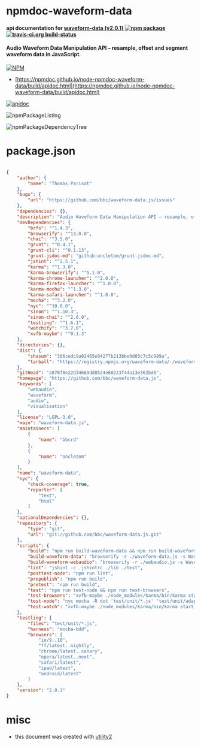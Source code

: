 # npmdoc-waveform-data

#### api documentation for  [waveform-data (v2.0.1)](https://github.com/bbc/waveform-data.js)  [![npm package](https://img.shields.io/npm/v/npmdoc-waveform-data.svg?style=flat-square)](https://www.npmjs.org/package/npmdoc-waveform-data) [![travis-ci.org build-status](https://api.travis-ci.org/npmdoc/node-npmdoc-waveform-data.svg)](https://travis-ci.org/npmdoc/node-npmdoc-waveform-data)

#### Audio Waveform Data Manipulation API – resample, offset and segment waveform data in JavaScript.

[![NPM](https://nodei.co/npm/waveform-data.png?downloads=true&downloadRank=true&stars=true)](https://www.npmjs.com/package/waveform-data)

- [https://npmdoc.github.io/node-npmdoc-waveform-data/build/apidoc.html](https://npmdoc.github.io/node-npmdoc-waveform-data/build/apidoc.html)

[![apidoc](https://npmdoc.github.io/node-npmdoc-waveform-data/build/screenCapture.buildCi.browser.%252Ftmp%252Fbuild%252Fapidoc.html.png)](https://npmdoc.github.io/node-npmdoc-waveform-data/build/apidoc.html)

![npmPackageListing](https://npmdoc.github.io/node-npmdoc-waveform-data/build/screenCapture.npmPackageListing.svg)

![npmPackageDependencyTree](https://npmdoc.github.io/node-npmdoc-waveform-data/build/screenCapture.npmPackageDependencyTree.svg)



# package.json

```json

{
    "author": {
        "name": "Thomas Parisot"
    },
    "bugs": {
        "url": "https://github.com/bbc/waveform-data.js/issues"
    },
    "dependencies": {},
    "description": "Audio Waveform Data Manipulation API – resample, offset and segment waveform data in JavaScript.",
    "devDependencies": {
        "brfs": "^1.4.3",
        "browserify": "^13.0.0",
        "chai": "^3.5.0",
        "grunt": "^0.4.1",
        "grunt-cli": "^0.1.13",
        "grunt-jsdoc-md": "github:oncletom/grunt-jsdoc-md",
        "jshint": "^2.5.1",
        "karma": "^1.3.0",
        "karma-browserify": "^5.1.0",
        "karma-chrome-launcher": "^2.0.0",
        "karma-firefox-launcher": "^1.0.0",
        "karma-mocha": "^1.3.0",
        "karma-safari-launcher": "^1.0.0",
        "mocha": "^3.2.0",
        "nyc": "^10.0.0",
        "sinon": "^1.10.3",
        "sinon-chai": "^2.6.0",
        "testling": "^1.6.1",
        "watchify": "^3.7.0",
        "xvfb-maybe": "^0.1.3"
    },
    "directories": {},
    "dist": {
        "shasum": "306cedc9a02465e94277b213bbe0d03c7c5c989a",
        "tarball": "https://registry.npmjs.org/waveform-data/-/waveform-data-2.0.1.tgz"
    },
    "gitHead": "a878f8e22d34669dd8524e60223f44a13e362bd6",
    "homepage": "https://github.com/bbc/waveform-data.js",
    "keywords": [
        "webaudio",
        "waveform",
        "audio",
        "visualisation"
    ],
    "license": "LGPL-3.0",
    "main": "waveform-data.js",
    "maintainers": [
        {
            "name": "bbcrd"
        },
        {
            "name": "oncletom"
        }
    ],
    "name": "waveform-data",
    "nyc": {
        "check-coverage": true,
        "reporter": [
            "text",
            "html"
        ]
    },
    "optionalDependencies": {},
    "repository": {
        "type": "git",
        "url": "git://github.com/bbc/waveform-data.js.git"
    },
    "scripts": {
        "build": "npm run build-waveform-data && npm run build-waveform-webaudio",
        "build-waveform-data": "browserify -r ./waveform-data.js -s WaveformData -o dist/waveform-data.js",
        "build-waveform-webaudio": "browserify -r ./webaudio.js -s WaveformDataWebaudioBuilder -o dist/webaudio.js",
        "lint": "jshint -c .jshintrc ./lib ./test",
        "posttest-node": "npm run lint",
        "prepublish": "npm run build",
        "pretest": "npm run build",
        "test": "npm run test-node && npm run test-browsers",
        "test-browsers": "xvfb-maybe ./node_modules/karma/bin/karma start",
        "test-node": "nyc mocha -R dot 'test/unit/*.js' 'test/unit/adapters/*.js'",
        "test-watch": "xvfb-maybe ./node_modules/karma/bin/karma start --no-single-run"
    },
    "testling": {
        "files": "test/unit/*.js",
        "harness": "mocha-bdd",
        "browsers": [
            "ie/9..10",
            "ff/latest..nightly",
            "chrome/latest..canary",
            "opera/latest..next",
            "safari/latest",
            "ipad/latest",
            "android/latest"
        ]
    },
    "version": "2.0.1"
}
```



# misc
- this document was created with [utility2](https://github.com/kaizhu256/node-utility2)
